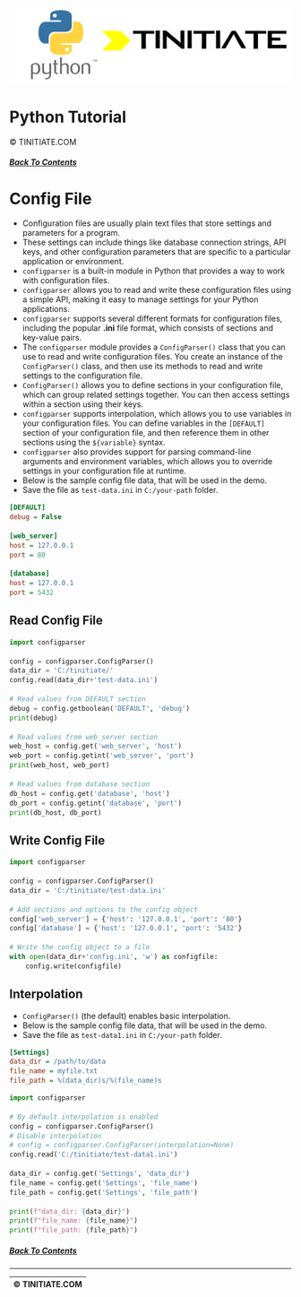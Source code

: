 ![Python Tinitiate Image](../../python_tinitiate.png)

# Python Tutorial
&copy; TINITIATE.COM

##### [Back To Contents](../../README.md)

# Config File
* Configuration files are usually plain text files that store settings and parameters for a program. 
* These settings can include things like database connection strings, API keys, and other configuration parameters that are specific to a particular application or environment.
* `configparser` is a built-in module in Python that provides a way to work with configuration files.
* `configparser` allows you to read and write these configuration files using a simple API, making it easy to manage settings for your Python applications.
* `configparser` supports several different formats for configuration files, including the popular **.ini** file format, which consists of sections and key-value pairs.
* The `configparser` module provides a `ConfigParser()` class that you can use to read and write configuration files. You create an instance of the `ConfigParser()` class, and then use its methods to read and write settings to the configuration file.
* `ConfigParser()` allows you to define sections in your configuration file, which can group related settings together. You can then access settings within a section using their keys.
* `configparser` supports interpolation, which allows you to use variables in your configuration files. You can define variables in the `[DEFAULT]` section of your configuration file, and then reference them in other sections using the `${variable}` syntax.
* `configparser` also provides support for parsing command-line arguments and environment variables, which allows you to override settings in your configuration file at runtime.
* Below is the sample config file data, that will be used in the demo.
* Save the file as `test-data.ini` in `C:/your-path` folder.
```ini
[DEFAULT]
debug = False

[web_server]
host = 127.0.0.1
port = 80

[database]
host = 127.0.0.1
port = 5432
```

## Read Config File
```python
import configparser

config = configparser.ConfigParser()
data_dir = 'C:/tinitiate/'
config.read(data_dir+'test-data.ini')

# Read values from DEFAULT section
debug = config.getboolean('DEFAULT', 'debug')
print(debug)

# Read values from web_server section
web_host = config.get('web_server', 'host')
web_port = config.getint('web_server', 'port')
print(web_host, web_port)

# Read values from database section
db_host = config.get('database', 'host')
db_port = config.getint('database', 'port')
print(db_host, db_port)
```

## Write Config File
```python
import configparser
  
config = configparser.ConfigParser()
data_dir = 'C:/tinitiate/test-data.ini'

# Add sections and options to the config object
config['web_server'] = {'host': '127.0.0.1', 'port': '80'}
config['database'] = {'host': '127.0.0.1', 'port': '5432'}

# Write the config object to a file
with open(data_dir+'config.ini', 'w') as configfile:
    config.write(configfile)
```

## Interpolation
* `ConfigParser()` (the default) enables basic interpolation.
* Below is the sample config file data, that will be used in the demo.
* Save the file as `test-data1.ini` in `C:/your-path` folder.
```ini
[Settings]
data_dir = /path/to/data
file_name = myfile.txt
file_path = %(data_dir)s/%(file_name)s
```
```python
import configparser

# By default interpolation is enabled
config = configparser.ConfigParser()
# Disable interpolation
# config = configparser.ConfigParser(interpolation=None)
config.read('C:/tinitiate/test-data1.ini')

data_dir = config.get('Settings', 'data_dir')
file_name = config.get('Settings', 'file_name')
file_path = config.get('Settings', 'file_path')

print(f"data_dir: {data_dir}")
print(f"file_name: {file_name}")
print(f"file_path: {file_path}")
```

##### [Back To Contents](../../README.md)
***
| &copy; TINITIATE.COM |
|----------------------|